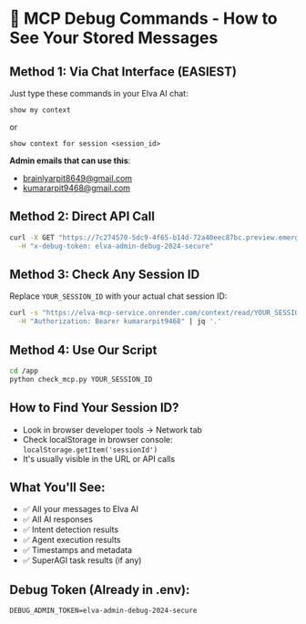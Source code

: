 # 🔧 MCP Debug Commands - How to See Your Stored Messages

## Method 1: Via Chat Interface (EASIEST)
Just type these commands in your Elva AI chat:

```
show my context
```
or
```  
show context for session <session_id>
```

**Admin emails that can use this**: 
- brainlyarpit8649@gmail.com
- kumararpit9468@gmail.com

## Method 2: Direct API Call
```bash
curl -X GET "https://7c274570-5dc9-4f65-b14d-72a40eec87bc.preview.emergentagent.com/api/admin/debug/context?session_id=YOUR_SESSION_ID&command=show_context" \
  -H "x-debug-token: elva-admin-debug-2024-secure"
```

## Method 3: Check Any Session ID
Replace `YOUR_SESSION_ID` with your actual chat session ID:

```bash
curl -s "https://elva-mcp-service.onrender.com/context/read/YOUR_SESSION_ID" \
  -H "Authorization: Bearer kumararpit9468" | jq '.'
```

## Method 4: Use Our Script
```bash
cd /app
python check_mcp.py YOUR_SESSION_ID
```

## How to Find Your Session ID?
- Look in browser developer tools -> Network tab
- Check localStorage in browser console: `localStorage.getItem('sessionId')`
- It's usually visible in the URL or API calls

## What You'll See:
- ✅ All your messages to Elva AI
- ✅ All AI responses  
- ✅ Intent detection results
- ✅ Agent execution results
- ✅ Timestamps and metadata
- ✅ SuperAGI task results (if any)

## Debug Token (Already in .env):
`DEBUG_ADMIN_TOKEN=elva-admin-debug-2024-secure`